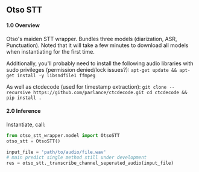 ## Otso STT
#### 1.0 Overview
Otso's maiden STT wrapper. Bundles three models (diarization, ASR, Punctuation). Noted that it will take a few minutes to download all models when instantiating for the first time.

Additionally, you'll probably need to install the following audio libraries with sudo privileges (permission denied/lock issues?):
`apt-get update && apt-get install -y libsndfile1 ffmpeg`

As well as ctcdecode (used for timestamp extraction):
`git clone --recursive https://github.com/parlance/ctcdecode.git
cd ctcdecode && pip install .`

#### 2.0 Inference
Instantiate, call:
```python
from otso_stt_wrapper.model import OtsoSTT
otso_stt = OtsoSTT()

input_file = 'path/to/audio/file.wav'
# main predict single method still under development
res = otso_stt._transcribe_channel_seperated_audio(input_file)